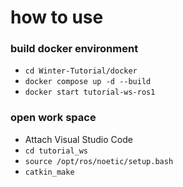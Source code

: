 # how to use
### build docker environment
- `cd Winter-Tutorial/docker`
- `docker compose up -d --build`
- `docker start tutorial-ws-ros1`
### open work space
- Attach Visual Studio Code
- `cd tutorial_ws`
- `source /opt/ros/noetic/setup.bash`
- `catkin_make`